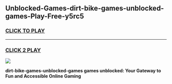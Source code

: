 
## Unblocked-Games-dirt-bike-games-unblocked-games-Play-Free-y5rc5
<h3>
<a href="https://premium76.site?title=dirt-bike-games-unblocked-games&ref=20A">CLICK TO PLAY</a></h3>
<hr>

<h3>
<a href="https://premium76.site?title=dirt-bike-games-unblocked-games&ref=20A">CLICK 2 PLAY</a>
  
</h3>

<a href="https://premium76.site?title=dirt-bike-games-unblocked-games&ref=20A"><img src="https://clearcache.store/games.png"></a>


**dirt-bike-games-unblocked-games games unblocked: Your Gateway to Fun and Accessible Online Gaming**
